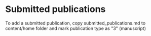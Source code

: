 # Submitted publications

To add a submitted publication, copy submitted_publications.md to content/home folder and mark publication type as "3" (manuscript)